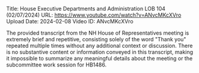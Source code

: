 Title: House Executive Departments and Administration LOB 104 (02/07/2024)
URL: https://www.youtube.com/watch?v=ANvcMKcXVro
Upload Date: 2024-02-08
Video ID: ANvcMKcXVro

The provided transcript from the NH House of Representatives meeting is extremely brief and repetitive, consisting solely of the word "Thank you" repeated multiple times without any additional context or discussion. There is no substantive content or information conveyed in this transcript, making it impossible to summarize any meaningful details about the meeting or the subcommittee work session for HB1486.